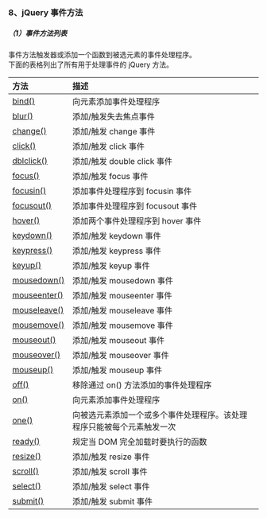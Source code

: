 ### 8、jQuery 事件方法

##### （1）事件方法列表

事件方法触发器或添加一个函数到被选元素的事件处理程序。  
下面的表格列出了所有用于处理事件的 jQuery 方法。

| 方法 | 描述 |
| :--- | :--- |
| [bind\(\)](https://www.runoob.com/jquery/event-bind.html) | 向元素添加事件处理程序 |
| [blur\(\)](https://www.runoob.com/jquery/event-blur.html) | 添加/触发失去焦点事件 |
| [change\(\)](https://www.runoob.com/jquery/event-change.html) | 添加/触发 change 事件 |
| [click\(\)](https://www.runoob.com/jquery/event-click.html) | 添加/触发 click 事件 |
| [dblclick\(\)](https://www.runoob.com/jquery/event-dblclick.html) | 添加/触发 double click 事件 |
| [focus\(\)](https://www.runoob.com/jquery/event-focus.html) | 添加/触发 focus 事件 |
| [focusin\(\)](https://www.runoob.com/jquery/event-focusin.html) | 添加事件处理程序到 focusin 事件 |
| [focusout\(\)](https://www.runoob.com/jquery/event-focusout.html) | 添加事件处理程序到 focusout 事件 |
| [hover\(\)](https://www.runoob.com/jquery/event-hover.html) | 添加两个事件处理程序到 hover 事件 |
| [keydown\(\)](https://www.runoob.com/jquery/event-keydown.html) | 添加/触发 keydown 事件 |
| [keypress\(\)](https://www.runoob.com/jquery/event-keypress.html) | 添加/触发 keypress 事件 |
| [keyup\(\)](https://www.runoob.com/jquery/event-keyup.html) | 添加/触发 keyup 事件 |
| [mousedown\(\)](https://www.runoob.com/jquery/event-mousedown.html) | 添加/触发 mousedown 事件 |
| [mouseenter\(\)](https://www.runoob.com/jquery/event-mouseenter.html) | 添加/触发 mouseenter 事件 |
| [mouseleave\(\)](https://www.runoob.com/jquery/event-mouseleave.html) | 添加/触发 mouseleave 事件 |
| [mousemove\(\)](https://www.runoob.com/jquery/event-mousemove.html) | 添加/触发 mousemove 事件 |
| [mouseout\(\)](https://www.runoob.com/jquery/event-mouseout.html) | 添加/触发 mouseout 事件 |
| [mouseover\(\)](https://www.runoob.com/jquery/event-mouseover.html) | 添加/触发 mouseover 事件 |
| [mouseup\(\)](https://www.runoob.com/jquery/event-mouseup.html) | 添加/触发 mouseup 事件 |
| [off\(\)](https://www.runoob.com/jquery/event-off.html) | 移除通过 on\(\) 方法添加的事件处理程序 |
| [on\(\)](https://www.runoob.com/jquery/event-on.html) | 向元素添加事件处理程序 |
| [one\(\)](https://www.runoob.com/jquery/event-one.html) | 向被选元素添加一个或多个事件处理程序。该处理程序只能被每个元素触发一次 |
| [ready\(\)](https://www.runoob.com/jquery/event-ready.html) | 规定当 DOM 完全加载时要执行的函数 |
| [resize\(\)](https://www.runoob.com/jquery/event-resize.html) | 添加/触发 resize 事件 |
| [scroll\(\)](https://www.runoob.com/jquery/event-scroll.html) | 添加/触发 scroll 事件 |
| [select\(\)](https://www.runoob.com/jquery/event-select.html) | 添加/触发 select 事件 |
| [submit\(\)](https://www.runoob.com/jquery/event-submit.html) | 添加/触发 submit 事件 |



